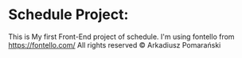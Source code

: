 # Schedule Project:
This is My first Front-End project of schedule.
I'm using fontello from https://fontello.com/
All rights reserved © Arkadiusz Pomarański
